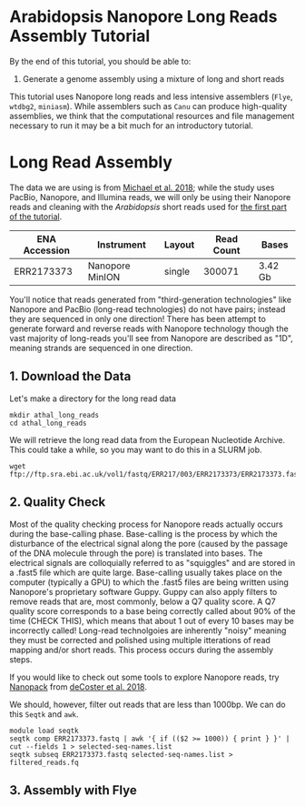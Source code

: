 # Arabidopsis Nanopore Long Reads Assembly Tutorial
By the end of this tutorial, you should be able to:
1. Generate a genome assembly using a mixture of long and short reads

This tutorial uses Nanopore long reads and less intensive assemblers (`Flye`, `wtdbg2`, `miniasm`). While assemblers such as `Canu` can produce high-quality assemblies, we think that the computational resources and file management necessary to run it may be a bit much for an introductory tutorial.

# Long Read Assembly
The data we are using is from [Michael et al. 2018](https://www.nature.com/articles/s41467-018-03016-2); while the study uses PacBio, Nanopore, and Illumina reads, we will only be using their Nanopore reads and cleaning with the _Arabidopsis_ short reads used for [the first part of the tutorial](https://github.com/jessiepelosi/hipergator_intro/blob/main/Arabidopsis_genome/Arabidopsis_genome_tut.md). 

| ENA Accession | Instrument       | Layout     | Read Count  |	Bases       |
| ------------- |------------------|------------|-------------|-------------|
|ERR2173373     | Nanopore MinION	 | single     | 300071      | 3.42 Gb     |

You'll notice that reads generated from "third-generation technologies" like Nanopore and PacBio (long-read technologies) do not have pairs; instead they are sequenced in only one direction! There has been attempt to generate forward and reverse reads with Nanopore technology though the vast majority of long-reads you'll see from Nanopore are described as "1D", meaning strands are sequenced in one direction.

## 1. Download the Data

Let's make a directory for the long read data
```
mkdir athal_long_reads
cd athal_long_reads
```

We will retrieve the long read data from the European Nucleotide Archive. This could take a while, so you may want to do this in a SLURM job.
```
wget ftp://ftp.sra.ebi.ac.uk/vol1/fastq/ERR217/003/ERR2173373/ERR2173373.fastq.gz
```

## 2. Quality Check

Most of the quality checking process for Nanopore reads actually occurs during the base-calling phase. Base-calling is the process by which the disturbance of the electrical signal along the pore (caused by the passage of the DNA molecule through the pore) is translated into bases. The electrical signals are colloquially referred to as "squiggles" and are stored in a .fast5 file which are quite large. Base-calling usually takes place on the computer (typically a GPU) to which the .fast5 files are being written using Nanopore's proprietary software Guppy. Guppy can also apply filters to remove reads that are, most commonly, below a Q7 quality score. A Q7 quality score corresponds to a base being correctly called about 90% of the time (CHECK THIS), which means that about 1 out of every 10 bases may be incorrectly called! Long-read technolgoies are inherently "noisy" meaning they must be corrected and polished using multiple itterations of read mapping and/or short reads. This process occurs during the assembly steps. 

If you would like to check out some tools to explore Nanopore reads, try [Nanopack](https://github.com/wdecoster/nanopack) from [deCoster et al. 2018](https://academic.oup.com/bioinformatics/article/34/15/2666/4934939). 

We should, however, filter out reads that are less than 1000bp. We can do this `Seqtk` and `awk`. 

```
module load seqtk
seqtk comp ERR2173373.fastq | awk '{ if (($2 >= 1000)) { print } }' | cut --fields 1 > selected-seq-names.list
seqtk subseq ERR2173373.fastq selected-seq-names.list > filtered_reads.fq 
```

## 3. Assembly with Flye 





